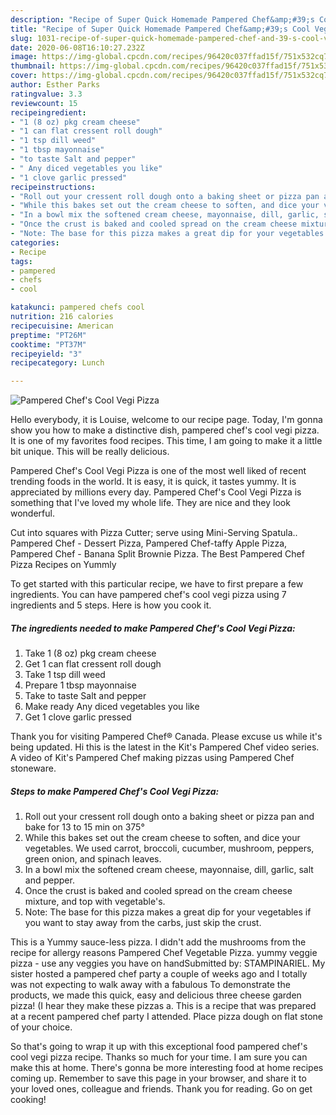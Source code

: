 ```yaml
---
description: "Recipe of Super Quick Homemade Pampered Chef&amp;#39;s Cool Vegi Pizza"
title: "Recipe of Super Quick Homemade Pampered Chef&amp;#39;s Cool Vegi Pizza"
slug: 1031-recipe-of-super-quick-homemade-pampered-chef-and-39-s-cool-vegi-pizza
date: 2020-06-08T16:10:27.232Z
image: https://img-global.cpcdn.com/recipes/96420c037ffad15f/751x532cq70/pampered-chefs-cool-vegi-pizza-recipe-main-photo.jpg
thumbnail: https://img-global.cpcdn.com/recipes/96420c037ffad15f/751x532cq70/pampered-chefs-cool-vegi-pizza-recipe-main-photo.jpg
cover: https://img-global.cpcdn.com/recipes/96420c037ffad15f/751x532cq70/pampered-chefs-cool-vegi-pizza-recipe-main-photo.jpg
author: Esther Parks
ratingvalue: 3.3
reviewcount: 15
recipeingredient:
- "1 (8 oz) pkg cream cheese"
- "1 can flat cressent roll dough"
- "1 tsp dill weed"
- "1 tbsp mayonnaise"
- "to taste Salt and pepper"
- " Any diced vegetables you like"
- "1 clove garlic pressed"
recipeinstructions:
- "Roll out your cressent roll dough onto a baking sheet or pizza pan and bake for 13 to 15 min on 375°"
- "While this bakes set out the cream cheese to soften, and dice your vegetables. We used carrot, broccoli, cucumber, mushroom, peppers, green onion, and spinach leaves."
- "In a bowl mix the softened cream cheese, mayonnaise, dill, garlic, salt and pepper."
- "Once the crust is baked and cooled spread on the cream cheese mixture, and top with vegetable&#39;s."
- "Note: The base for this pizza makes a great dip for your vegetables if you want to stay away from the carbs, just skip the crust."
categories:
- Recipe
tags:
- pampered
- chefs
- cool

katakunci: pampered chefs cool 
nutrition: 216 calories
recipecuisine: American
preptime: "PT26M"
cooktime: "PT37M"
recipeyield: "3"
recipecategory: Lunch

---
```



![Pampered Chef&#39;s Cool Vegi Pizza](https://img-global.cpcdn.com/recipes/96420c037ffad15f/751x532cq70/pampered-chefs-cool-vegi-pizza-recipe-main-photo.jpg)

Hello everybody, it is Louise, welcome to our recipe page. Today, I'm gonna show you how to make a distinctive dish, pampered chef&#39;s cool vegi pizza. It is one of my favorites food recipes. This time, I am going to make it a little bit unique. This will be really delicious.

Pampered Chef&#39;s Cool Vegi Pizza is one of the most well liked of recent trending foods in the world. It is easy, it is quick, it tastes yummy. It is appreciated by millions every day. Pampered Chef&#39;s Cool Vegi Pizza is something that I've loved my whole life. They are nice and they look wonderful.

Cut into squares with Pizza Cutter; serve using Mini-Serving Spatula.. Pampered Chef - Dessert Pizza, Pampered Chef-taffy Apple Pizza, Pampered Chef - Banana Split Brownie Pizza. The Best Pampered Chef Pizza Recipes on Yummly


To get started with this particular recipe, we have to first prepare a few ingredients. You can have pampered chef&#39;s cool vegi pizza using 7 ingredients and 5 steps. Here is how you cook it.

<!--inarticleads1-->

##### The ingredients needed to make Pampered Chef&#39;s Cool Vegi Pizza:

1. Take 1 (8 oz) pkg cream cheese
1. Get 1 can flat cressent roll dough
1. Take 1 tsp dill weed
1. Prepare 1 tbsp mayonnaise
1. Take to taste Salt and pepper
1. Make ready  Any diced vegetables you like
1. Get 1 clove garlic pressed


Thank you for visiting Pampered Chef® Canada. Please excuse us while it&#39;s being updated. Hi this is the latest in the Kit&#39;s Pampered Chef video series. A video of Kit&#39;s Pampered Chef making pizzas using Pampered Chef stoneware. 

<!--inarticleads2-->

##### Steps to make Pampered Chef&#39;s Cool Vegi Pizza:

1. Roll out your cressent roll dough onto a baking sheet or pizza pan and bake for 13 to 15 min on 375°
1. While this bakes set out the cream cheese to soften, and dice your vegetables. We used carrot, broccoli, cucumber, mushroom, peppers, green onion, and spinach leaves.
1. In a bowl mix the softened cream cheese, mayonnaise, dill, garlic, salt and pepper.
1. Once the crust is baked and cooled spread on the cream cheese mixture, and top with vegetable&#39;s.
1. Note: The base for this pizza makes a great dip for your vegetables if you want to stay away from the carbs, just skip the crust.


This is a Yummy sauce-less pizza. I didn&#39;t add the mushrooms from the recipe for allergy reasons Pampered Chef Vegetable Pizza. yummy veggie pizza - use any veggies you have on handSubmitted by: STAMPINARIEL. My sister hosted a pampered chef party a couple of weeks ago and I totally was not expecting to walk away with a fabulous To demonstrate the products, we made this quick, easy and delicious three cheese garden pizza! (I hear they make these pizzas a. This is a recipe that was prepared at a recent pampered chef party I attended. Place pizza dough on flat stone of your choice. 

So that's going to wrap it up with this exceptional food pampered chef&#39;s cool vegi pizza recipe. Thanks so much for your time. I am sure you can make this at home. There's gonna be more interesting food at home recipes coming up. Remember to save this page in your browser, and share it to your loved ones, colleague and friends. Thank you for reading. Go on get cooking!
